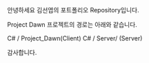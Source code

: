 안녕하세요 김선엽의 포트폴리오 Repository입니다. 

Project Dawn 프로젝트의 경로는 아래와 같습니다. 

C# / Project_Dawn(Client)
C# / Server/ (Server) 

감사합니다. 

